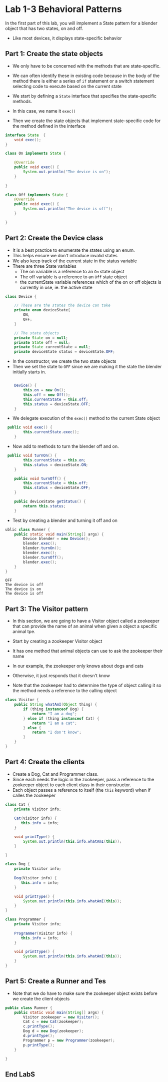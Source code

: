 # Lab 1-3 Behavioral Patterns

In the first part of this lab, you will implement a State pattern for a blender object that has two states, on and off. 
- Like most devices, it displays state-specific behavior

## Part 1: Create the state objects

- We only have to be concerned with the methods that are state-specific.
- We can often identify these in existing code because in the body of the method there is either a series of `if` statement or a switch statement selecting code to execute based on the current state

- We start by defining a `State` interface that specifies the state-specific methods.
- In this case, we name it `exec()`
- Then we create the state objects that implement state-specific code for the method defined in the interface

```java
interface State  {
    void exec();
}

class On implements State {

    @Override
    public void exec() {
        System.out.println("The device is on");
    }
    
}

class Off implements State {
    @Override
    public void exec() {
        System.out.println("The device is off");
    }    

}
```

## Part 2: Create the Device class

- It is a best practice to enumerate the states using an enum.
- This helps ensure we don't introduce invalid states
- We also keep track of the current state in the status variable
- There are three State variables
  - The on variable is a reference to an `On` state object
  - The off variable is a reference to an `Off` state object
  - the currentState variable references which of the on or off objects is currently in use, ie. the active state

```java
class Device {

    // These are the states the device can take
    private enum deviceState{ 
        ON,
        OFF;
    }

    // The state objects
    private State on = null;
    private State off = null;
    private State currentState = null;
    private deviceState status = deviceState.OFF;

```

- In the constructor, we create the two state objects
- Then we set the state to `OFF` since we are making it the state the blender initially starts in.

```java

    Device() {
        this.on = new On();
        this.off = new Off();
        this.currentState = this.off;
        this.status = deviceState.OFF;
    }
```

- We delegate execution of the `exec()` method to the current State object

```java
 public void exec() {
        this.currentState.exec();
    }
```

- Now add to methods to turn the blender off and on.

```java
 public void turnOn() {
        this.currentState = this.on;
        this.status = deviceState.ON;
    }

    public void turnOff() {
        this.currentState = this.off;
        this.status = deviceState.OFF;
    }

    public deviceState getStatus() {
        return this.status;
    }

```

- Test by creating a blender and turning it off and on

```java
ublic class Runner {
    public static void main(String[] args) {
        Device blender = new Device();
        blender.exec();
        blender.turnOn();
        blender.exec();
        blender.turnOff();
        blender.exec();
    }
}
```

```console
OFF
The device is off
The device is on
The device is off
```


## Part 3: The Visitor pattern

- In this section, we are going to have a Visitor object called a zookeeper that can provide the name of an animal when given a object a specific animal tpe.

- Start by creating a zookeeper Visitor object
- It has one method that animal objects can use to ask the zookeeper their name
- In our example, the zookeeper only knows about dogs and cats
- Otherwise, it just responds that it doesn't know
- Note that the zookeeper had to determine the type of object calling it so the method needs a reference to the calling object


```java
class Visitor {
    public String whatAmI(Object thing) {
        if (thing instanceof Dog) {
            return "I am a dog";
        } else if (thing instanceof Cat) {
            return "I am a cat";
        } else {
            return "I don't know";
        }
    }
}
```

## Part 4: Create the clients

- Create a Dog, Cat and Programmer class.
- Since each needs the logic in the zookeeper, pass a reference to the zookeeper object to each client class in their constructor. 
- Each object passes a reference to itself (the `this` keyword) when if calles the zookeeper


```java
class Cat {
    private Visitor info;
    
    Cat(Visitor info) {
       this.info = info;
    } 

    void printType() {
        System.out.println(this.info.whatAmI(this));
    }

}

class Dog {
    private Visitor info;
    
    Dog(Visitor info) {
       this.info = info;
    } 

    void printType() {
        System.out.println(this.info.whatAmI(this));
    }
}

class Programmer {
    private Visitor info;
    
    Programmer(Visitor info) {
       this.info = info;
    } 

    void printType() {
        System.out.println(this.info.whatAmI(this));
    }
}

```

## Part 5: Create a Runner and Tes

- Note that we do have to make sure the zookeeper object exists before we create the client objects

```java
public class Runner {
    public static void main(String[] args) {
        Visitor zookeeper = new Visitor();
        Cat c = new Cat(zookeeper);
        c.printType();
        Dog d = new Dog(zookeeper);
        d.printType();
        Programmer p = new Programmer(zookeeper);
        p.printType();
    }

}
```


## End LabS